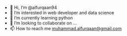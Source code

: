 - 👋 Hi, I’m @alfurqaan94
- 👀 I’m interested in web developer and data science
- 🌱 I’m currently learning python
- 💞️ I’m looking to collaborate on ...
- 📫 How to reach me muhammad.alfurqaan@gmail.com

<!---
alfurqaan94/alfurqaan94 is a ✨ special ✨ repository because its `README.md` (this file) appears on your GitHub profile.
You can click the Preview link to take a look at your changes.
--->
